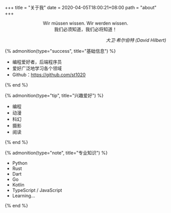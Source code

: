 +++
title = "关于我"
date = 2020-04-05T18:00:21+08:00
path = "about"
+++

<!-- markdownlint-disable-file no-inline-html -->

<p style="text-align: center">
Wir müssen wissen. Wir werden wissen.
<br />
我们必须知道，我们必将知道！
</p>

<p style="text-align: right; font-style: italic;">
大卫·希尔伯特 (David Hilbert)
</p>

{% admonition(type="success", title="基础信息") %}

- 编程爱好者，后端程序员
- 爱好广泛地学习各个领域
- Github：<https://github.com/st1020>

{% end %}

{% admonition(type="tip", title="兴趣爱好") %}

- 编程
- 动漫
- 科幻
- 摄影
- 阅读

{% end %}

{% admonition(type="note", title="专业知识") %}

- Python
- Rust
- Dart
- Go
- Kotlin
- TypeScript / JavaScript
- Learning...

{% end %}
